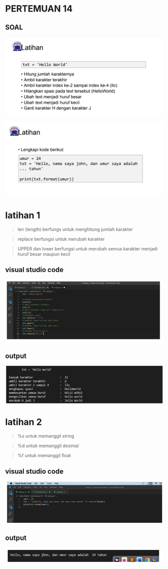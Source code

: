 # **PERTEMUAN 14**
## SOAL

![](img/soal1.PNG)

![](img/soal2.PNG)

# latihan 1
> len (length) berfungs untuk menghitung jumlah karakter

> replace berfungsi untuk merubah karakter

> UPPER dan lower berfungsi untuk merubah semua karakter menjadi huruf besar maupun kecil

## visual studio code

![](img/1.PNG)

## output

![](img/2.PNG)

# latihan 2

> %s untuk memanggil string

> %d untuk memanggil desimal

> %f untuk memanggil float


## visual studio code

![](img/3.PNG)

## output

![](img/4.PNG)
